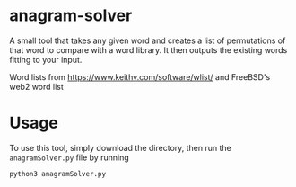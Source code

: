 # anagram-solver
A small tool that takes any given word and creates a list of permutations of that word to compare with a word library. It then outputs the existing words fitting to your input.

Word lists from https://www.keithv.com/software/wlist/ and FreeBSD's web2 word list

# Usage
To use this tool, simply download the directory, then run the `anagramSolver.py` file by running
```
python3 anagramSolver.py
```
